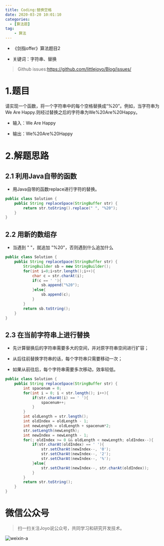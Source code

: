 ```yaml
---
title: Coding:替换空格
date: 2020-03-20 10:01:10
categories:
  - [算法题]
tag:
    - 算法
---
```


- 《剑指offer》算法题目2

- 关键词：字符串、替换

<!-- more -->

> Github issues:https://github.com/littlejoyo/Blog/issues/

# 1.题目

请实现一个函数，将一个字符串中的每个空格替换成“%20”。例如，当字符串为We Are Happy.则经过替换之后的字符串为We%20Are%20Happy。

- 输入：We Are Happy

- 输出：We%20Are%20Happy

# 2.解题思路

## 2.1 利用Java自带的函数

- 用Java自带的函数replace进行字符的替换。

```java
public class Solution {
    public String replaceSpace(StringBuffer str) {
        return str.toString().replace(" ", "%20");
    }
}
```

## 2.2 用新的数组存

- 当遇到 " "，就追加 "%20"，否则遇到什么追加什么

```java
public class Solution {
    public String replaceSpace(StringBuffer str) {
        StringBuilder sb = new StringBuilder();
        for(int i=0;i<str.length();i++){
            char c = str.charAt(i);
            if(c == ' '){
                sb.append("%20");
            }else{
                sb.append(c);
            }
        }
        return sb.toString();
    }
}
```

## 2.3 在当前字符串上进行替换

- 先计算替换后的字符串需要多大的空间，并对原字符串空间进行扩容；

- 从后往前替换字符串的话，每个字符串只需要移动一次；

- 如果从前往后，每个字符串需要多次移动，效率较低。

```java
public class Solution {
    public String replaceSpace(StringBuffer str) {
        int spacenum = 0;
        for(int i = 0; i < str.length(); i++){
            if(str.charAt(i) == ' '){
                spacenum++;
            }
        }
        int oldLength = str.length();
        int oldIndex = oldLength - 1;
        int newLength = oldLength + spacenum*2;
        str.setLength(newLength);
        int newIndex = newLength - 1;
        for(; oldIndex >= 0 && oldLength < newLength; oldIndex--){
            if(str.charAt(oldIndex) == ' '){
                str.setCharAt(newIndex--, '0');
                str.setCharAt(newIndex--, '2');
                str.setCharAt(newIndex--, '%');
            }else{
                str.setCharAt(newIndex--, str.charAt(oldIndex));
            }
        }
        return str.toString();
    }
}
```

# 微信公众号

> 扫一扫关注Joyo说公众号，共同学习和研究开发技术。

![weixin-a](https://i.loli.net/2020/01/11/HQT8NMsmDhIkXZv.png)




